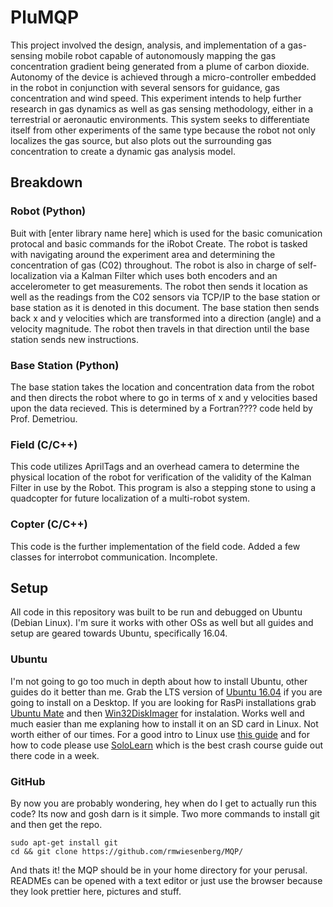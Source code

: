 # PluMQP
This project involved the design, analysis, and implementation of a gas-sensing mobile robot capable of autonomously mapping the gas concentration gradient being generated from a plume of carbon dioxide. Autonomy of the device is achieved through a micro-controller embedded in the robot in conjunction with several sensors for guidance, gas concentration and wind speed. This experiment intends to help further research in gas dynamics as well as gas sensing methodology, either in a terrestrial or aeronautic environments. This system seeks to differentiate itself from other experiments of the same type because the robot not only localizes the gas source, but also plots out the surrounding gas concentration to create a dynamic gas analysis model.

## Breakdown
### Robot (Python)
Buit with [enter library name here] which is used for the basic comunication protocal and basic commands for the iRobot Create. The robot is tasked with navigating around the experiment area and determining the concentration of gas (C02) throughout. The robot is also in charge of self-localization via a Kalman Filter which uses both encoders and an accelerometer to get measurements. The robot then sends it location as well as the readings from the C02 sensors via TCP/IP to the base station or base station as it is denoted in this document. The base station then sends back x and y velocities which are transformed into a direction (angle) and a velocity magnitude. The robot then travels in that direction until the base station sends new instructions.

### Base Station (Python)
The base station takes the location and concentration data from the robot and then directs the robot where to go in terms of x and y velocities based upon the data recieved. This is determined by a Fortran???? code held by Prof. Demetriou.

### Field (C/C++)
This code utilizes AprilTags and an overhead camera to determine the physical location of the robot for verification of the validity of the Kalman Filter in use by the Robot. This program is also a stepping stone to using a quadcopter for future localization of a multi-robot system.

### Copter (C/C++)
This code is the further implementation of the field code. Added a few classes for interrobot communication. Incomplete.

## Setup
All code in this repository was built to be run and debugged on Ubuntu (Debian Linux). I'm sure it works with other OSs as well but all guides and setup are geared towards Ubuntu, specifically 16.04.

### Ubuntu
I'm not going to go too much in depth about how to install Ubuntu, other guides do it better than me. Grab the LTS version of [Ubuntu 16.04](http://releases.ubuntu.com/16.04/) if you are going to install on a Desktop. If you are looking for RasPi installations grab [Ubuntu Mate](https://ubuntu-mate.org/download) and then [Win32DiskImager](https://sourceforge.net/projects/win32diskimager/) for instalation. Works well and much easier than me explaning how to install it on an SD card in Linux. Not worth either of our times. For a good intro to Linux use [this guide](http://ryanstutorials.net/linuxtutorial) and for how to code please use [SoloLearn](https://www.sololearn.com) which is the best crash course guide out there code in a week.

### GitHub
By now you are probably wondering, hey when do I get to actually run this code? Its now and gosh darn is it simple. Two more commands to install git and then get the repo.
~~~~
sudo apt-get install git
cd && git clone https://github.com/rmwiesenberg/MQP/
~~~~
And thats it! the MQP should be in your home directory for your perusal. READMEs can be opened with a text editor or just use the browser because they look prettier here, pictures and stuff.
